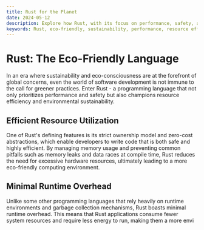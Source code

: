 ```yaml
---
title: Rust for the Planet
date: 2024-05-12
description: Explore how Rust, with its focus on performance, safety, and resource efficiency, contributes to a more sustainable and eco-friendly software development ecosystem.
keywords: Rust, eco-friendly, sustainability, performance, resource efficiency
---
```


# Rust: The Eco-Friendly Language

In an era where sustainability and eco-consciousness are at the forefront of global concerns, even the world of software development is not immune to the call for greener practices. Enter Rust - a programming language that not only prioritizes performance and safety but also champions resource efficiency and environmental sustainability.

## Efficient Resource Utilization

One of Rust's defining features is its strict ownership model and zero-cost abstractions, which enable developers to write code that is both safe and highly efficient. By managing memory usage and preventing common pitfalls such as memory leaks and data races at compile time, Rust reduces the need for excessive hardware resources, ultimately leading to a more eco-friendly computing environment.

## Minimal Runtime Overhead

Unlike some other programming languages that rely heavily on runtime environments and garbage collection mechanisms, Rust boasts minimal runtime overhead. This means that Rust applications consume fewer system resources and require less energy to run, making them a more envi
